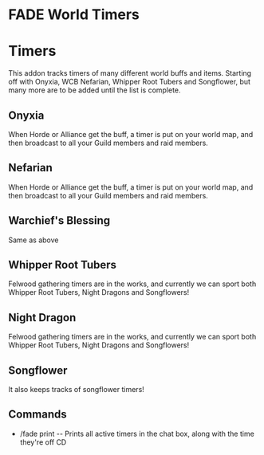 # FADE World Timers

# Timers
This addon tracks timers of many different world buffs and items.
Starting off with Onyxia, WCB Nefarian, Whipper Root Tubers and Songflower, but many more are to be added until the list is complete.

## Onyxia
When Horde or Alliance get the buff, a timer is put on your world map, and then broadcast to all your Guild members and raid members.

## Nefarian
When Horde or Alliance get the buff, a timer is put on your world map, and then broadcast to all your Guild members and raid members.

## Warchief's Blessing
Same as above

## Whipper Root Tubers
Felwood gathering timers are in the works, and currently we can sport both Whipper Root Tubers, Night Dragons and Songflowers!

## Night Dragon
Felwood gathering timers are in the works, and currently we can sport both Whipper Root Tubers, Night Dragons and Songflowers!

## Songflower
It also keeps tracks of songflower timers!

## Commands
* /fade print -- Prints all active timers in the chat box, along with the time they're off CD